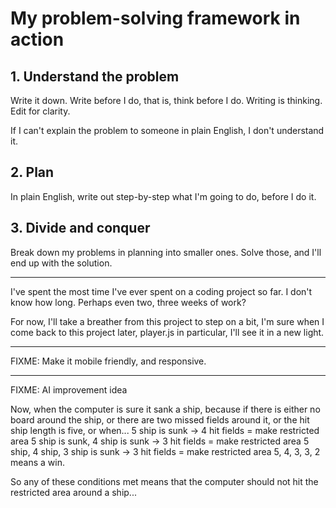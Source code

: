 # My problem-solving framework in action

## 1. Understand the problem

Write it down. Write before I do, that is, think before I do. Writing is thinking. Edit for clarity.

If I can't explain the problem to someone in plain English, I don't understand it.

## 2. Plan

In plain English, write out step-by-step what I'm going to do,
before I do it.

## 3. Divide and conquer

Break down my problems in planning into smaller ones.
Solve those, and I'll end up with the solution.

---

I've spent the most time I've ever spent on a coding project so far.
I don't know how long. Perhaps even two, three weeks of work?

For now, I'll take a breather from this project to step on a bit, I'm sure when I come back to this project later, player.js in particular, I'll see it in a new light.

---

FIXME: Make it mobile friendly, and responsive.

---

FIXME: AI improvement idea

Now, when the computer is sure it sank a ship, because if there is either no board around the ship, or there are two missed fields around it, or
the hit ship length is five,
or when...
5 ship is sunk -> 4 hit fields = make restricted area
5 ship is sunk, 4 ship is sunk -> 3 hit fields = make restricted area
5 ship, 4 ship, 3 ship is sunk -> 3 hit fields = make restricted area
5, 4, 3, 3, 2 means a win.

So any of these conditions met means that the computer should not hit the restricted area around a ship...
